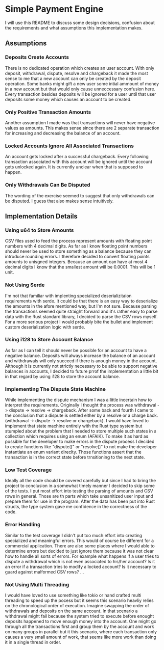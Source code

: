 # Simple Payment Engine

I will use this README to discuss some design decisions, confusion about the requirements and what assumptions this implementation makes.

## Assumptions

### Deposits Create Accounts
There is no dedicated operation which creates an user account. With only deposit, withdrawal, dispute, resolve and chargeback it made the most sense to me that a new account can only be created by the deposit operation. Some banks might gift a new user some intial ammount of money in a new account but that would only cause unneccessary confusion here. Every transaction besides deposits will be ignored for a user until that user deposits some money which causes an account to be created.

### Only Positive Transaction Amounts
Another assumption I made was that transactions will never have negative values as amounts. This makes sense since there are 2 separate transaction for increasing and decreasing the balance of an account.

### Locked Accounts Ignore All Associated Transactions
An account gets locked after a successful chargeback. Every following transaction associated with this account will be ignored until the account gets unlocked again. It is currently unclear when that is supposed to happen.

### Only Withdrawals Can Be Disputed
The wording of the exercise seemed to suggest that only withdrawals can be disputed. I guess that also makes sense intuitively.

## Implementation Details

### Using u64 to Store Amounts
CSV files used to feed the process represent amounts with floating point numbers with 4 decimal digits. As far as I know floating point numbers should never be used to store something as a balance because they can introduce rounding errors. I therefore decided to convert floating points amounts to unisgned integers. Because an amount can have at most 4 decimal digits I know that the smallest amount will be 0.0001. This will be 1 unit.

### Not Using Serde
I'm not that familiar with implenting specialized deserializitaion requirements with serde. It could be that there is an easy way to deserialize the amounts in the afore mentioned way, but I'm not sure. Because parsing the transactions seemed quite straight forward and it's rather easy to parse data with the Rust standard library, I decided to parse the CSV rows myself. For a more serious project I would probably bite the bullet and implement custom deserialization logic with serde.

### Using i128 to Store Account Balance
As far as I can tell it should never be possible for an account to have a negative balance. Deposits will always increase the balance of an account and withdrawals will only succeed if there is anough money in the account. Although it is currently not strictly necessary to be able to support negative balances in accounts, I decided to future prrof the implementation a little bit in that regard by using i128 to store the account balance.

### Implementing The Dispute State Machine
While implementing the dispute mechanism I was a little incertain how to interpret the requirements. Originally I thought the process was withdrawal -> dispute -> resolve -> chargeback. After some back and fourth I came to the conclusion that a dispute is settled either by a resolve or a charge back. (withdrawal -> dispute -> resolve or chargeback).
I would have loved to implement that state machine entirely with the Rust type system but stumpled about the problem that I needed to store multiple such states in a collection which requires using an enum (AFAIK). To make it as hard as possible for the developer to make errors in the dispute process I decided to create functions like "dispute()" or "resolve()" to not make the developer instantiate an enum variant direclty. Those functions assert that the transaction is in the correct state before trnsitioning to the next state.

### Low Test Coverage
Ideally all the code should be covered carefully but since I had to bring the project to conclusion in a somewhat timely manner I decided to skip some of the tests. I put most effort into testing the parsing of amounts and CSV rows in general. Those are th parts which take unsanitized user input and prepare them for use in the program. After the data has been put into Rust structs, the type system gave me confidence in the correctness of the code.

### Error Handling
Similar to the test coverage I didn't put too much effort into creating specialized and meaningful errors. This would of course be different for a commercial application. There are also some places where I would able to determine errors but decided to just ignore them because it was not clear how to handle all sorts of errors.
For example what happens if a user tries to dispute a withdrawal which is not even associated to his/her account? Is it an error if a transaction tries to modify a locked account? Is it necessary to guard against malformed CSV rows? ...

### Not Using Multi Threading
I would have loved to use something like tokio or hand crafted multi threading to speed up the pocess but it seems this scenario heavliy relies on the chronological order of execution. Imagine swapping the order of withdrawals and deposits on the same account. In that scenario a withdrawal might fail because the system tried to execute before enought deposits happened to move enough money into the account. One might go through all the transactions first and group them by the account and work on many groups in parallel but it this scenario, where each transaction only causes a very small amount of work, that seems like more work than doing it in a single thread in order.
